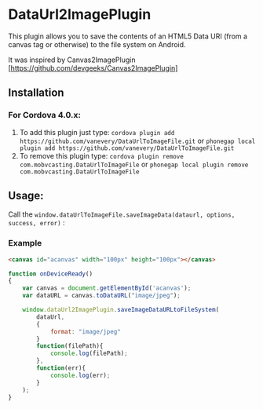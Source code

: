 DataUrl2ImagePlugin
============

This plugin allows you to save the contents of an HTML5 Data URI (from a canvas tag or otherwise) to the file system on Android.

It was inspired by Canvas2ImagePlugin [https://github.com/devgeeks/Canvas2ImagePlugin]

Installation
------------

### For Cordova 4.0.x:

1. To add this plugin just type: `cordova plugin add https://github.com/vanevery/DataUrlToImageFile.git` or `phonegap local plugin add https://github.com/vanevery/DataUrlToImageFile.git`
2. To remove this plugin type: `cordova plugin remove com.mobvcasting.DataUrlToImageFile` or `phonegap local plugin remove com.mobvcasting.DataUrlToImageFile`

Usage:
------

Call the `window.dataUrlToImageFile.saveImageData(dataurl, options, success, error)` :

### Example
```html
<canvas id="acanvas" width="100px" height="100px"></canvas>
```

```javascript
function onDeviceReady()
{
	var canvas = document.getElementById('acanvas');
	var dataURL = canvas.toDataURL("image/jpeg");

	window.dataUrl2ImagePlugin.saveImageDataURLtoFileSystem(
		dataUrl,
		{
			format: "image/jpeg"
		}
        function(filePath){
            console.log(filePath);
        },
        function(err){
            console.log(err);
        }
    );
}
```


